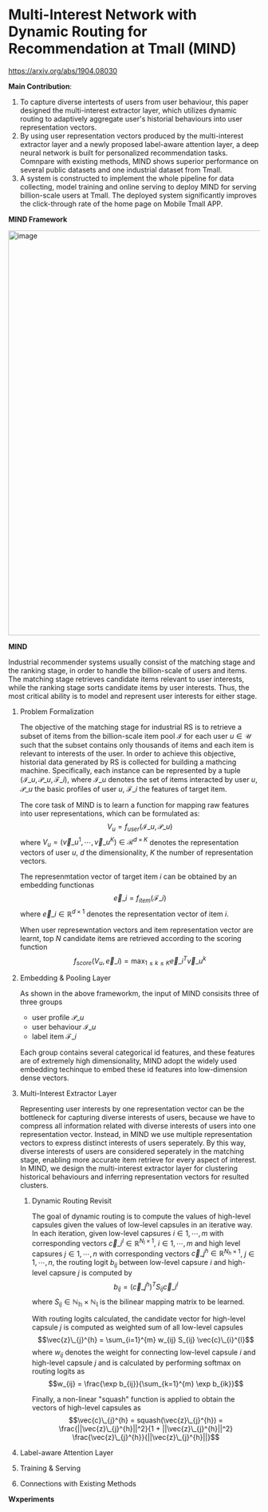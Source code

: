 # Multi-Interest Network with Dynamic Routing for Recommendation at Tmall (MIND)

https://arxiv.org/abs/1904.08030

**Main Contribution**:

1. To capture diverse intertests of users from user behaviour, this paper designed the multi-interest extractor layer, which utilizes dynamic routing to adaptively aggregate user's historial behaviours into user representation vectors.
2. By using user representation vectors produced by the multi-interest extractor layer and a newly proposed label-aware attention layer, a deep neural network is built for personalized recommendation tasks. Comnpare with existing methods, MIND shows superior performance on several public datasets and one industrial dataset from Tmall.
3. A system is constructed to implement the whole pipeline for data collecting, model training and online serving to deploy MIND for serving billion-scale users at Tmall. The deployed system significantly improves the click-through rate of the home page on Mobile Tmall APP.


**MIND Framework**

<img width="810" alt="image" src="https://user-images.githubusercontent.com/49403324/208366456-f2242c88-df57-4e45-89a3-f69c49528a63.png">


**MIND**

Industrial recommender systems usually consist of the matching stage and the ranking stage, in order to handle the billion-scale of users and items. The matching stage retrieves candidate items relevant to user interests, while the ranking stage sorts candidate items by user interests. Thus, the most critical ability is to model and
represent user interests for either stage.

1. Problem Formalization

    The objective of the matching stage for industrial RS is to retrieve a subset of items from the billion-scale item pool $\mathcal{I}$ for each user $u \in \mathcal{U}$ such that the subset contains only thousands of items and each item is relevant to interests of the user. In order to achieve this objective, historial data generated by RS is collected for building a mathcing machine. Specifically, each instance can be represented by a tuple $(\mathcal{I}\_{u}, \mathcal{P}\_{u}, \mathcal{F}\_{i})$, where $\mathcal{I}\_{u}$ denotes the set of items interacted by user $u$, $\mathcal{P}\_{u}$ the basic profiles of user $u$, $\mathcal{F}\_{i}$ the features of target item.
    
    The core task of MIND is to learn a function for mapping raw features into user representations, which can be formulated as:
    $$V_{u} = f_{user} (\mathcal{I}\_{u}, \mathcal{P}\_{u})$$
    where $V_{u} = (\vec{v}\_{u}^{1}, \cdots, \vec{v}\_{u}^{K}) \in \mathcal{R}^{d \times K}$ denotes the representation vectors of user $u$, $d$ the dimensionality, $K$ the number of representation vectors.
    
    The represenmtation vector of target item $i$ can be obtained by an embedding functionas
    $$\vec{e}\_{i} = f_{item}(\mathcal{F}\_{i})$$
    where $\vec{e}\_{i} \in \mathbb{R}^{d \times 1}$ denotes the representation vector of item $i$.
    
    When user represewntation vectors and item representation vector are learnt, top $N$ candidate items are retrieved according to the scoring function
    $$f_{score}(V_{u}, \vec{e}\_{i}) = \max_{1 \leq k \leq K} \vec{e}\_{i}^{T} \vec{v}\_{u}^{k}$$

2. Embedding & Pooling Layer

    As shown in the above frameworkm, the input of MIND consisits three of three groups
    - user profile $\mathcal{P}\_{u}$
    - user behaviour $\mathcal{I}\_{u}$
    - label item $\mathcal{F}\_{i}$

    Each group contains several categorical id features, and these features are of extremely high dimensionality, MIND adopt the widely used embedding techinque to embed these id features into low-dimension dense vectors. 

3. Multi-Interest Extractor Layer

    Representing user interests by one representation vector can be the bottleneck for capturing diverse interests of users, because we have to compress all information related with diverse interests of users into one representation vector. Instead, in MIND we use multiple representation vectors to express distinct interests of users seperately. By this way, diverse interests of users are considered seperately in the matching stage, enabling more accurate item retrieve for every aspect of interest. In MIND, we design the multi-interest extractor layer for clustering historical behaviours and inferring representation vectors for resulted clusters.
    
    1. Dynamic Routing Revisit

        The goal of dynamic routing is to compute the values of high-level capsules given the values of low-level capsules in an iterative way. In each iteration, given low-level capsures $i \in {1, \cdots, m}$ with corresponding vectors $\vec{c}\_{i}^{l} \in \mathbb{R}^{N_{l} \times 1}$, $i \in {1, \cdots, m}$ and high level capsures $j \in {1, \cdots, n}$ with corresponding vectors $\vec{c}\_{j}^{h} \in \mathbb{R}^{N_{h} \times 1}$, $j \in {1, \cdots, n}$, the routing logit $b_{ij}$ between low-level capsure $i$ and high-level capsure $j$ is computed by
        $$b_{ij} = (\vec{c}\_{j}^{h})^{T} S_{ij} \vec{c}\_{i}^{l}$$
        where $S_{ij} \in \mathbb{N_{h} \times N_{l}}$ is the bilinear mapping matrix to be learned.
        
        With routing logits calculated, the candidate vector for high-level capsule $j$ is computed as weighted sum of all low-level capsules
        $$\vec{z}\_{j}^{h} = \sum_{i=1}^{m} w_{ij} S_{ij} \vec{c}\_{i}^{l}$$
        where $w_{ij}$ denotes the weight for connecting low-level capsule $i$ and high-level capsule $j$ and is calculated by performing softmax on routing logits as
        $$w_{ij} = \frac{\exp b_{ij}}{\sum_{k=1}^{m} \exp b_{ik}}$$
        
        Finally, a non-linear "squash" function is applied to obtain the vectors of high-level capsules as
        $$\vec{c}\_{j}^{h} = squash(\vec{z}\_{j}^{h}) = \frac{||\vec{z}\_{j}^{h}||^2}{1 + ||\vec{z}\_{j}^{h}||^2} \frac{\vec{z}\_{j}^{h}}{||\vec{z}\_{j}^{h}||}$$


4. Label-aware Attention Layer


5. Training & Serving


6. Connections with Existing Methods


**Wxperiments**

